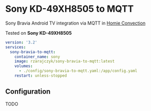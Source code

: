 # Sony KD-49XH8505 to MQTT

Sony Bravia Android TV integration via MQTT in [Homie Convection](https://homieiot.github.io/)

Tested on **Sony KD-49XH8505**

```yaml
version: '3.2'
services:
  sony-bravia-to-mqtt:
    container_name: sony
    image: rzarajczyk/sony-bravia-to-mqtt:latest
    volumes:
      - ./config/sony-bravia-to-mqtt.yaml:/app/config.yaml
    restart: unless-stopped
```

## Configuration

TODO